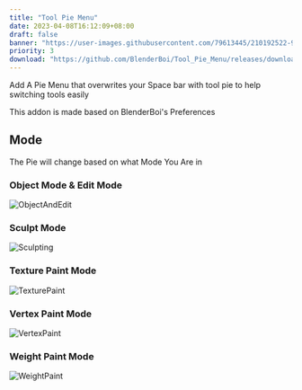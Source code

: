 ```yaml
---
title: "Tool Pie Menu"
date: 2023-04-08T16:12:09+08:00
draft: false
banner: "https://user-images.githubusercontent.com/79613445/210192522-9196eaae-a36c-4502-b85a-c91e62034c6d.png"
priority: 3
download: "https://github.com/BlenderBoi/Tool_Pie_Menu/releases/download/v1.1.0/Tool_Pie_Menu-1.1.0.zip"
---
```



<!-- ![Banner](https://user-images.githubusercontent.com/79613445/210192522-9196eaae-a36c-4502-b85a-c91e62034c6d.png) -->

Add A Pie Menu that overwrites your Space bar with tool pie to help switching tools easily

This addon is made based on BlenderBoi's Preferences

## Mode

The Pie will change based on what Mode You Are in

### Object Mode & Edit Mode

![ObjectAndEdit](https://user-images.githubusercontent.com/79613445/210192527-6ea73a69-03e8-4f46-86ba-081d4006453f.png)


### Sculpt Mode

![Sculpting](https://user-images.githubusercontent.com/79613445/210192528-01c6beb7-5cb0-46f3-8252-7b13df74cc55.png)


### Texture Paint Mode

![TexturePaint](https://user-images.githubusercontent.com/79613445/210192531-490510a4-f335-4be2-9389-d078c65c80e6.png)


### Vertex Paint Mode

![VertexPaint](https://user-images.githubusercontent.com/79613445/210192532-9f076c80-90d6-4a28-adc7-5a83555a6f7c.png)


### Weight Paint Mode

![WeightPaint](https://user-images.githubusercontent.com/79613445/210192533-75042d2a-b82c-4d07-8fc2-4e253b8d442e.png)

